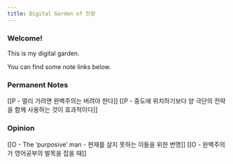 ```yaml
---
title: Digital Garden of 잔향
---
```


### Welcome!

This is my digital garden.

You can find some note links below.

### Permanent Notes
[[P - 멀리 가려면 완벽주의는 버려야 한다]]
[[P - 중도에 위치하기보다 양 극단의 전략을 함께 사용하는 것이 효과적이다]]

### Opinion
[[O - The ‘purposive’ man - 현재를 살지 못하는 이들을 위한 변명]]
[[O - 완벽주의가 영어공부의 발목을 잡을 때]]

